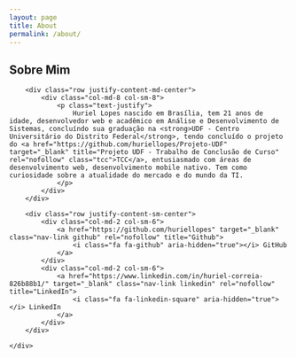 ```yaml
---
layout: page
title: About
permalink: /about/
---
```

<div class="about">
	<div class="container">
		<div class="row justify-content-md-center">
			<div class="col-md-8 col-sm-8">
				<h2>Sobre Mim</h2>
			</div>
		</div>
	
		<div class="row justify-content-md-center">
			<div class="col-md-8 col-sm-8">
				<p class="text-justify">
					Huriel Lopes nascido em Brasília, tem 21 anos de idade, desenvolvedor web e acadêmico em Análise e Desenvolvimento de Sistemas, concluíndo sua graduação na <strong>UDF - Centro Universitário do Distrito Federal</strong>, tendo concluído o projeto do <a href="https://github.com/huriellopes/Projeto-UDF" target="_blank" title="Projeto UDF - Trabalho de Conclusão de Curso" rel="nofollow" class="tcc">TCC</a>, entusiasmado com áreas de desenvolvimento web, desenvolvimento mobile nativo. Tem como curiosidade sobre a atualidade do mercado e do mundo da TI.
				</p>
			</div>
		</div>
		
		<div class="row justify-content-sm-center">
			<div class="col-md-2 col-sm-6">
				<a href="https://github.com/huriellopes" target="_blank" class="nav-link github" rel="nofollow" title="Github">
			    	<i class="fa fa-github" aria-hidden="true"></i> GitHub
			    </a>
			</div>
			<div class="col-md-2 col-sm-6">
				<a href="https://www.linkedin.com/in/huriel-correia-826b88b1/" target="_blank" class="nav-link linkedin" rel="nofollow" title="LinkedIn">
	    			<i class="fa fa-linkedin-square" aria-hidden="true"></i> LinkedIn
			    </a>
			</div>
		</div>

	</div>
</div>